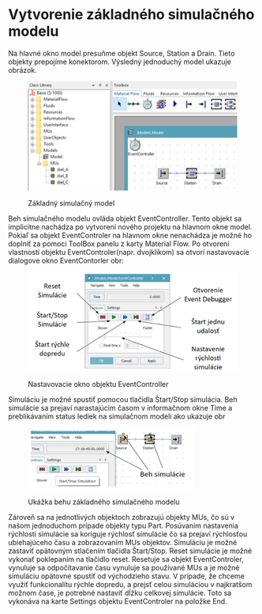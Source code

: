 # Vytvorenie základného simulačného modelu

Na hlavné okno model presuňme objekt Source, Station a Drain. Tieto objekty prepojíme konektorom. Výsledný jednoduchý model ukazuje obrázok.

<figure><img src="../.gitbook/assets/zakl_sim_model.png" alt=""><figcaption><p>Základný simulačný model</p></figcaption></figure>

Beh simulačného modelu ovláda objekt EventController. Tento objekt sa implicitne nachádza po vytvorení nového projektu na hlavnom okne model. Pokiaľ sa objekt EventControler na hlavnom okne nenachádza je možné ho doplniť za pomoci ToolBox panelu z karty Material Flow. Po otvorení vlastností objektu EventControler(napr. dvojklikom) sa otvorí nastavovacie dialogove okno EventContorler obr:

<figure><img src="../.gitbook/assets/event_controler.png" alt=""><figcaption><p>Nastavovacie okno objektu EventController</p></figcaption></figure>

Simuláciu je možné spustiť pomocou tlačidla Štart/Stop simulácia. Beh simulácie sa prejaví narastajúcim časom v informačnom okne Time a preblikávaním status lediek na simulačnom modeli ako ukazuje obr

<figure><img src="../.gitbook/assets/Beh_modelu.png" alt=""><figcaption><p>Ukážka behu základného simulačného modelu</p></figcaption></figure>

Zároveň sa na jednotlivých objektoch zobrazujú objekty MUs, čo sú v našom jednoduchom prípade objekty typu Part. Posúvaním nastavenia rýchlosti simulácie sa koriguje rýchlosť simulácie čo sa prejaví rýchlosťou ubiehajúceho času a zobrazovaním MUs objektov. Simuláciu je možné zastaviť opätovným stlačením tlačidla Štart/Stop. Reset simulácie je možné vykonať poklepaním na tlačidlo reset. Resetuje sa objekt EventControler, vynuluje sa odpočítavanie času vynuluje sa používané MUs a je možné simuláciu opätovne spustiť od východzieho stavu. V prípade, že chceme využiť funkcionalitu rýchle dopredu, a prejsť celou simuláciou v najkratšom možnom čase, je potrebné nastaviť dĺžku celkovej simulácie. Toto sa vykonáva na karte Settings objektu EventControler na položke End.
